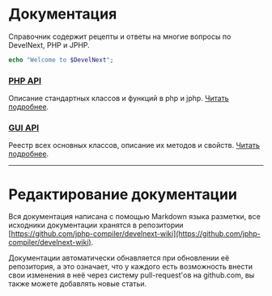 # Документация

Справочник содержит рецепты и ответы на многие вопросы по DevelNext, PHP и JPHP. 

```php
echo "Welcome to $DevelNext";
```

### [PHP API](PHP-API)
Описание стандартных классов и функций в php и jphp. [Читать подробнее](PHP-API).

### [GUI API](API)
Реестр всех основных классов, описание их методов и свойств. [Читать подробнее](API).

---

# Редактирование документации

Вся документация написана с помощью Markdown языка разметки, все исходники документации хранятся в репозитории [https://github.com/jphp-compiler/develnext-wiki](https://github.com/jphp-compiler/develnext-wiki). 

Документации автоматически обнавляется при обновлении её репозитория, а это означает, что у каждого есть возможность внести свои изменения в неё через систему pull-request'ов на github.com, вы также можете добавлять новые статьи. 
